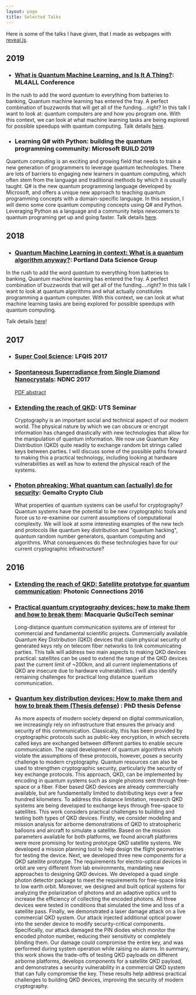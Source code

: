 ```yaml
---
layout: page
title: Selected Talks
---
```


Here is some of the talks I have given, that I made as webpages with [reveal.js](http://lab.hakim.se/reveal-js/#/). 

## 2019 ##

- ### [What is Quantum Machine Learning, and Is It A Thing?](./ml4all_2019): ML4ALL Conference 

In the rush to add the word _quantum_ to everything from batteries to banking, Quantum machine learning has entered the fray. A perfect combination of buzzwords that will get all of the funding....right? In this talk I want to look at: quantum computers are and how you program one. With this context, we can look at what machine learning tasks are being explored for possible speedups with quantum computing. Talk details [here](http://ml4all.org/schedule.html#abstract-dr-sarah-kaiser).

- ### Learning Q# with Python: building the quantum programming community: Microsoft BUILD 2019

Quantum computing is an exciting and growing field that needs to train a new generation of programmers to leverage quantum technologies. There are lots of barriers to engaging new learners in quantum computing, which often stem from the language and traditional methods by which it is usually taught. Q# is the new quantum programming language developed by Microsoft, and offers a unique new approach to teaching quantum programming concepts with a domain-specific language. In this session, I will demo some core quantum computing concepts using Q# and Python. Leveraging Python as a language and a community helps newcomers to quantum programing get up and going faster. Talk details [here](https://mybuild.techcommunity.microsoft.com/sessions/77163?source=sessions#top-anchor).

## 2018 ##

- ### [Quantum Machine Learning in context: What is a quantum algorithm anyway?](./qml_portland_2018): Portland Data Science Group

In the rush to add the word _quantum_ to everything from batteries to banking, Quantum machine learning has entered the fray. A perfect combination of buzzwords that will get all of the funding....right? In this talk I want to look at quantum algorithms and what actually constitutes programming a quantum computer. With this context, we can look at what machine learning tasks are being explored for possible speedups with quantum computing.

Talk details [here](https://www.meetup.com/Portland-Data-Science-Group/events/255093322)!

## 2017 ##

- ### [Super Cool Science](./LFQIS-2017): LFQIS 2017

- ### [Spontaneous Superradiance from Single Diamond Nanocrystals](./NDNC_2017): NDNC 2017 ###

    [PDF abstract](../../public/download/kaiser-NDNC17-abstract.pdf)

- ### [Extending the reach of QKD](./UTS_seminar_2017): UTS Seminar ###

    Cryptography is an important social and technical aspect of our modern world. The physical nature by which we can obscure or encrypt information has changed drastically with new technologies that allow for the manipulation of quantum information. We now use Quantum Key Distribution (QKD) quite readily to exchange random bit strings called keys between parties. I will discuss some of the possible paths forward to making this a practical technology, including looking at hardware vulnerabilities as well as how to extend the physical reach of the systems. 

- ### [Photon phreaking: What quantum can (actually) do for security](./crypto_club): Gemalto Crypto Club ###

    What properties of quantum systems can be useful for cryptography? Quantum systems have the potential to be new cryptographic tools and force us to re-examine our current assumptions of computational complexity. We will look at some interesting examples of the new tech and protocols like quantum key distribution and "quantum hacking", quantum random number generators, quantum computing and algorithms. What consequences do these technologies have for our current cryptographic infrastructure?

## 2016 ##

- ### [Extending the reach of QKD: Satellite prototype for quantum communication](./photonics_connections_2016): Photonic Connections 2016 ### 


- ### [Practical quantum cryptography devices: how to make them and how to break them](./macquarie_seminar_2016): Macquarie QuSciTech seminar ### 

    Long-distance quantum communication systems are of interest for commercial and fundamental scientific projects. Commercially available Quantum Key Distribution (QKD) devices that claim physical security of generated keys rely on telecom fiber networks to link communicating parties.  This talk will address two main aspects to making QKD devices practical: satellites can be used to extend the range of the QKD devices past the current limit of ~200km, and all current implementations of QKD are insecure due to hardware vulnerabilities. I will also identify remaining challenges for practical long distance quantum communication.

- ### [Quantum key distribution devices: How to make them and how to break them (Thesis defense)](./thesis_defense) : PhD thesis Defense ### 

    As more aspects of modern society depend on digital communication, we increasingly rely on infrastructure that ensures the privacy and security of this communication. Classically, this has been provided by cryptographic protocols such as public-key encryption, in which secrets called keys are exchanged between different parties to enable secure communication. The rapid development of quantum algorithms which violate the assumptions of these protocols, however, poses a security challenge to modern cryptography. Quantum resources can also be used to strengthen cryptographic security, particularly the security of key exchange protocols. This approach, QKD, can be implemented by encoding in quantum systems such as single photons sent through free-space or a fiber. Fiber based QKD devices are already commercially available, but are fundamentally limited to distributing keys over a few hundred kilometers. To address this distance limitation, research QKD systems are being developed to exchange keys through free-space to satellites. This work considers practical challenges to building and testing both types of QKD devices. Firstly, we consider modeling and mission analysis for airborne demonstrations of QKD to stratospheric balloons and aircraft to simulate a satellite. Based on the mission parameters available for both platforms, we found aircraft platforms were more promising for testing prototype QKD satellite systems. We developed a mission planning tool to help design the flight geometries for testing the device. Next, we developed three new components for a QKD satellite prototype. The requirements for electro-optical devices in orbit are very different from lab environments, mandating new approaches to designing QKD devices. We developed a quad single photon detector package to meet the requirements for free-space links to low earth orbit. Moreover, we designed and built optical systems for analyzing the polarization of photons and an adaptive optics unit to increase the efficiency of collecting the encoded photons. All three devices were tested in conditions that simulated the time and loss of a satellite pass. Finally, we demonstrated a laser damage attack on a live commercial QKD system. Our attack injected additional optical power into the sender device to modify security-critical components. Specifically, our attack damaged the PIN diodes which monitor the encoded photon number, reducing their sensitivity or completely blinding them. Our damage could compromise the entire key, and was performed during system operation while raising no alarms. In summary, this work shows the trade-offs of testing QKD payloads on different airborne platforms, develops components for a satellite QKD payload, and demonstrates a security vulnerability in a commercial QKD system that can fully compromise the key. These results help address practical challenges to building QKD devices, improving the security of modern cryptography.